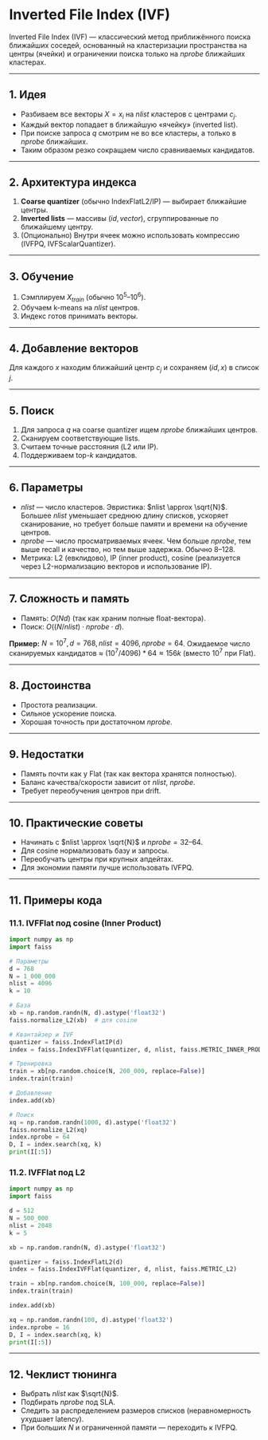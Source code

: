 # Inverted File Index (IVF) 

Inverted File Index (IVF) — классический метод приближённого поиска ближайших соседей, основанный на кластеризации пространства на центры (ячейки) и ограничении поиска только на $nprobe$ ближайших кластерах.

---

## 1. Идея

* Разбиваем все векторы $X = {x_i}$ на $nlist$ кластеров с центрами $c_j$.
* Каждый вектор попадает в ближайшую «ячейку» (inverted list).
* При поиске запроса $q$ смотрим не во все кластеры, а только в $nprobe$ ближайших.
* Таким образом резко сокращаем число сравниваемых кандидатов.

---

## 2. Архитектура индекса

1. **Coarse quantizer** (обычно IndexFlatL2/IP) — выбирает ближайшие центры.
2. **Inverted lists** — массивы $(id, vector)$, сгруппированные по ближайшему центру.
3. (Опционально) Внутри ячеек можно использовать компрессию (IVFPQ, IVFScalarQuantizer).

---

## 3. Обучение

1. Сэмплируем $X_{train}$ (обычно $10^5$–$10^6$).
2. Обучаем k-means на $nlist$ центров.
3. Индекс готов принимать векторы.

---

## 4. Добавление векторов

Для каждого $x$ находим ближайший центр $c_j$ и сохраняем $(id, x)$ в список $j$.

---

## 5. Поиск

1. Для запроса $q$ на coarse quantizer ищем $nprobe$ ближайших центров.
2. Сканируем соответствующие lists.
3. Считаем точные расстояния (L2 или IP).
4. Поддерживаем top-$k$ кандидатов.

---

## 6. Параметры

* $nlist$ — число кластеров. Эвристика: $nlist \approx \sqrt{N}$. Большее $nlist$ уменьшает среднюю длину списков, ускоряет сканирование, но требует больше памяти и времени на обучение центров.
* $nprobe$ — число просматриваемых ячеек. Чем больше $nprobe$, тем выше recall и качество, но тем выше задержка. Обычно 8–128.
* Метрика: L2 (евклидово), IP (inner product), cosine (реализуется через L2-нормализацию векторов и использование IP).

---

## 7. Сложность и память

* Память: $O(Nd)$ (так как храним полные float-вектора).
* Поиск: $O\big((N/nlist) \cdot nprobe \cdot d\big)$.

**Пример:** $N=10^7, d=768, nlist=4096, nprobe=64$.
Ожидаемое число сканируемых кандидатов ≈ $(10^7 / 4096) * 64 ≈ 156k$ (вместо $10^7$ при Flat).

---

## 8. Достоинства

* Простота реализации.
* Сильное ускорение поиска.
* Хорошая точность при достаточном $nprobe$.

---

## 9. Недостатки

* Память почти как у Flat (так как вектора хранятся полностью).
* Баланс качества/скорости зависит от $nlist$, $nprobe$.
* Требует переобучения центров при drift.

---

## 10. Практические советы

* Начинать с $nlist \approx \sqrt{N}$ и $nprobe=32$–$64$.
* Для cosine нормализовать базу и запросы.
* Переобучать центры при крупных апдейтах.
* Для экономии памяти лучше использовать IVFPQ.

---

## 11. Примеры кода 

### 11.1. IVFFlat под cosine (Inner Product)

```python
import numpy as np
import faiss

# Параметры
d = 768
N = 1_000_000
nlist = 4096
k = 10

# База
xb = np.random.randn(N, d).astype('float32')
faiss.normalize_L2(xb)  # для cosine

# Квантайзер и IVF
quantizer = faiss.IndexFlatIP(d)
index = faiss.IndexIVFFlat(quantizer, d, nlist, faiss.METRIC_INNER_PRODUCT)

# Тренировка
train = xb[np.random.choice(N, 200_000, replace=False)]
index.train(train)

# Добавление
index.add(xb)

# Поиск
xq = np.random.randn(1000, d).astype('float32')
faiss.normalize_L2(xq)
index.nprobe = 64
D, I = index.search(xq, k)
print(I[:5])
```

### 11.2. IVFFlat под L2

```python
import numpy as np
import faiss

d = 512
N = 500_000
nlist = 2048
k = 5

xb = np.random.randn(N, d).astype('float32')

quantizer = faiss.IndexFlatL2(d)
index = faiss.IndexIVFFlat(quantizer, d, nlist, faiss.METRIC_L2)

train = xb[np.random.choice(N, 100_000, replace=False)]
index.train(train)

index.add(xb)

xq = np.random.randn(100, d).astype('float32')
index.nprobe = 16
D, I = index.search(xq, k)
print(I[:5])
```

---

## 12. Чеклист тюнинга

* Выбрать $nlist$ как $\sqrt{N}$.
* Подбирать $nprobe$ под SLA.
* Следить за распределением размеров списков (неравномерность ухудшает latency).
* При больших $N$ и ограниченной памяти — переходить к IVFPQ.
